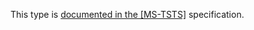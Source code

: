 This type is [documented in the [MS-TSTS]](https://learn.microsoft.com/en-us/openspecs/windows_protocols/ms-tsts/5b5a44b3-155f-4159-aad9-794e97275a3f) specification.

